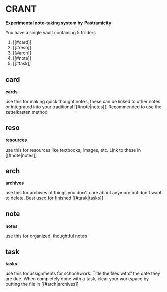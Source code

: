 # CRANT
**Experimental note-taking system by Pastramicity**

You have a single vault containing 5 folders

1. [[#card]]
2. [[#reso]]
3. [[#arch]]
4. [[#note]]
5. [[#task]]

## card
**cards**

use this for making quick thought notes, these can be linked to other notes or integrated into your traditional [[#note|notes]]. Recommended to use the zettelkasten method

## reso
**resources**

use this for resources like textbooks, images, etc. Link to these in [[#note|notes]]

## arch
**archives**

use this for archives of things you don't care about anymore but don't want to delete. Best used for finished [[#task|tasks]]

## note
**notes**

use this for organized, thoughtful notes

## task
**tasks**

use this for assignments for school/work. Title the files with# the date they are due. When completely done with a task, clear your workspace by putting the file in [[#arch|archives]]


